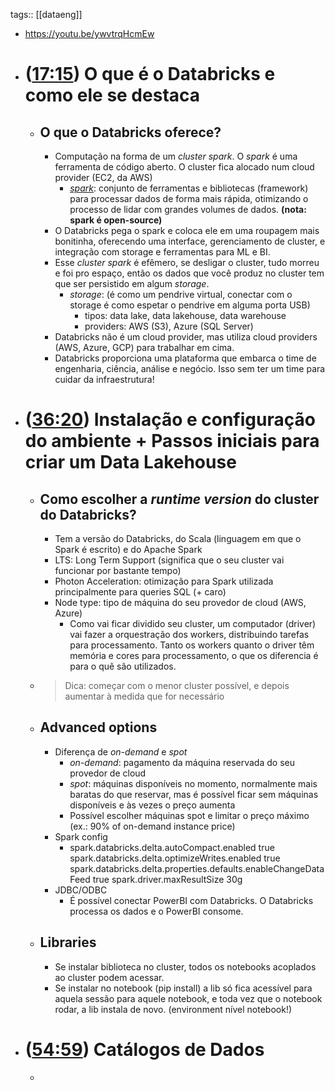 tags:: [[dataeng]]

- https://youtu.be/ywvtrqHcmEw
- # ([17:15](https://www.youtube.com/watch?v=ywvtrqHcmEw&t=1035s)) O que é o Databricks e como ele se destaca
	- ## O que o Databricks oferece?
		- Computação na forma de um *cluster spark*. O *spark* é uma ferramenta de código aberto. O cluster fica alocado num cloud provider (EC2, da AWS)
			- [*spark*](https://spark.apache.org/): conjunto de ferramentas e bibliotecas (framework) para processar dados de forma mais rápida, otimizando o processo de lidar com grandes volumes de dados. **(nota: spark é open-source)**
		- O Databricks pega o spark e coloca ele em uma roupagem mais bonitinha, oferecendo uma interface, gerenciamento de cluster, e integração com storage e ferramentas para ML e BI.
		- Esse *cluster spark* é efêmero, se desligar o cluster, tudo morreu e foi pro espaço, então os dados que você produz no cluster tem que ser persistido em algum *storage*.
			- *storage*: (é como um pendrive virtual, conectar com o storage é como espetar o pendrive em alguma porta USB)
				- tipos: data lake, data lakehouse, data warehouse
				- providers: AWS (S3), Azure (SQL Server)
		- Databricks não é um cloud provider, mas utiliza cloud providers (AWS, Azure, GCP) para trabalhar em cima.
		- Databricks proporciona uma plataforma que embarca o time de engenharia, ciência, análise e negócio. Isso sem ter um time para cuidar da infraestrutura!
- # ([36:20](https://www.youtube.com/watch?v=ywvtrqHcmEw&t=2180s)) Instalação e configuração do ambiente + Passos iniciais para criar um Data Lakehouse
	- ## Como escolher a *runtime version* do cluster do Databricks?
		- Tem a versão do Databricks, do Scala (linguagem em que o Spark é escrito) e do Apache Spark
		- LTS: Long Term Support (significa que o seu cluster vai funcionar por bastante tempo)
		- Photon Acceleration: otimização para Spark utilizada principalmente para queries SQL (+ caro)
		- Node type: tipo de máquina do seu provedor de cloud (AWS, Azure)
			- Como vai ficar dividido seu cluster, um computador (driver) vai fazer a orquestração dos workers, distribuindo tarefas para processamento. Tanto os workers quanto o driver têm memória e cores para processamento, o que os diferencia é para o quê são utilizados.
	- > Dica: começar com o menor cluster possível, e depois aumentar à medida que for necessário
	- ## Advanced options
		- Diferença de *on-demand* e *spot*
			- *on-demand*: pagamento da máquina reservada do seu provedor de cloud
			- *spot*: máquinas disponíveis no momento, normalmente mais baratas do que reservar, mas é possível ficar sem máquinas disponíveis e às vezes o preço aumenta
			- Possível escolher máquinas spot e limitar o preço máximo (ex.: 90% of on-demand instance price)
		- Spark config
			- spark.databricks.delta.autoCompact.enabled true
			  spark.databricks.delta.optimizeWrites.enabled true
			  spark.databricks.delta.properties.defaults.enableChangeDataFeed true
			  spark.driver.maxResultSize 30g
		- JDBC/ODBC
			- É possível conectar PowerBI com Databricks. O Databricks processa os dados e o PowerBI consome.
	- ## Libraries
		- Se instalar biblioteca no cluster, todos os notebooks acoplados ao cluster podem acessar.
		- Se instalar no notebook (pip install) a lib só fica acessível para aquela sessão para aquele notebook, e toda vez que o notebook rodar, a lib instala de novo. (environment nível notebook!)
- # ([54:59](https://youtu.be/ywvtrqHcmEw?t=3299)) Catálogos de Dados
	-